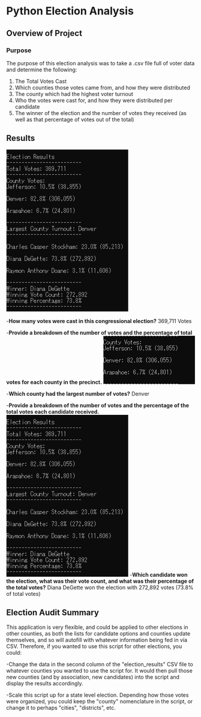 # Python Election Analysis
	
## Overview of Project

### Purpose
The purpose of this election analysis was to take a .csv file full of voter data and determine the following:
1. The Total Votes Cast
2. Which counties those votes came from, and how they were distributed
3. The county which had the highest voter turnout
4. Who the votes were cast for, and how they were distributed per candidate
5. The winner of the election and the number of votes they received (as well as that percentage of votes out of the total)

## Results
![Results](https://github.com/Nveatch/Election_Analysis/blob/main/Resources/Results.png)

-**How many votes were cast in this congressional election?** 369,711 Votes

-**Provide a breakdown of the number of votes and the percentage of total votes for each county in the precinct.**
![County Vote Breakdown](https://github.com/Nveatch/Election_Analysis/blob/main/Resources/County_Votes.png)

-**Which county had the largest number of votes?** Denver

-**Provide a breakdown of the number of votes and the percentage of the total votes each candidate received.**
![Candidate Vote Results](https://github.com/Nveatch/Election_Analysis/blob/main/Resources/Results.png)
-**Which candidate won the election, what was their vote count, and what was their percentage of the total votes?** Diana DeGette won the election with 272,892 votes (73.8% of total votes)

## Election Audit Summary
This application is very flexible, and could be applied to other elections in other counties, as both the lists for candidate options and counties update themselves, and so will autofill with whatever information being fed in via CSV. Therefore, if you wanted to use this script for other elections, you could:

-Change the data in the second column of the "election_results" CSV file to whatever counties you wanted to use the script for. It would then pull those new counties (and by association, new candidates) into the script and display the results accordingly.

-Scale this script up for a state level election. Depending how those votes were organized, you could keep the "county" nomenclature in the script, or change it to perhaps "cities", "districts", etc. 